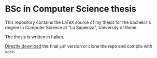 # BSc in Computer Science thesis

This repository contains the LaTeX source of my thesis for the bachelor's degree
in Computer Science at "La Sapienza", University of Rome.

The thesis is written in Italian.

[Directly download](https://github.com/andrea-gasparini/bachelor-degree-thesis/releases/download/final/relazione.pdf) the final `pdf` version or clone the repo and compile with `make`.